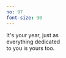 ```yaml
---
no: 97
font-size: 90
---
```


It's your year, just as  
everything dedicated  
to you is yours too.
